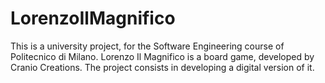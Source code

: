 # LorenzoIlMagnifico
This is a university project, for the Software Engineering course of Politecnico di 
Milano.
Lorenzo Il Magnifico is a board game, developed by Cranio Creations. The 
project consists in developing a digital version of it.